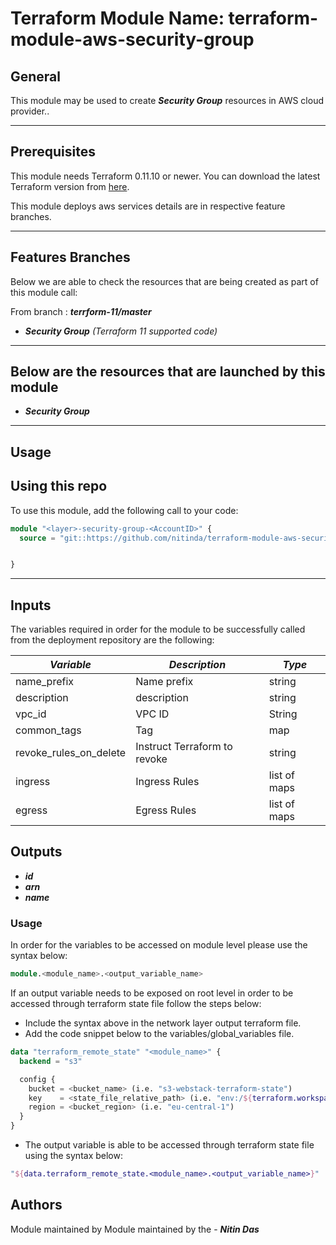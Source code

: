 # Terraform Module Name: terraform-module-aws-security-group


## General

This module may be used to create **_Security Group_** resources in AWS cloud provider..

---


## Prerequisites

This module needs Terraform 0.11.10 or newer.
You can download the latest Terraform version from [here](https://www.terraform.io/downloads.html).

This module deploys aws services details are in respective feature branches.

---

## Features Branches

Below we are able to check the resources that are being created as part of this module call:

From branch : **_terrform-11/master_**

- **_Security Group_** *(Terraform 11 supported code)*



---

## Below are the resources that are launched by this module

- **_Security Group_**


---

## Usage

## Using this repo

To use this module, add the following call to your code:

```tf
module "<layer>-security-group-<AccountID>" {
  source = "git::https://github.com/nitinda/terraform-module-aws-security-group.git?ref=terraform-11/master"


}
```
---

## Inputs

The variables required in order for the module to be successfully called from the deployment repository are the following:


|         **_Variable_**        |              **_Description_**              |    **_Type_**   |
|-------------------------------|---------------------------------------------|-----------------|
| name_prefix                   | Name prefix                                 | string          |
| description                   | description                                 | string          |
| vpc_id                        | VPC ID                                      | String          |
| common_tags                   | Tag                                         | map             |
| revoke_rules_on_delete        | Instruct Terraform to revoke                | string          |
| ingress                       | Ingress Rules                               | list of maps    |
| egress                        | Egress Rules                                | list of maps    |





## Outputs

- **_id_**
- **_arn_**
- **_name_**




### Usage
In order for the variables to be accessed on module level please use the syntax below:

```tf
module.<module_name>.<output_variable_name>
```

If an output variable needs to be exposed on root level in order to be accessed through terraform state file follow the steps below:

- Include the syntax above in the network layer output terraform file.
- Add the code snippet below to the variables/global_variables file.

```tf
data "terraform_remote_state" "<module_name>" {
  backend = "s3"

  config {
    bucket = <bucket_name> (i.e. "s3-webstack-terraform-state")
    key    = <state_file_relative_path> (i.e. "env:/${terraform.workspace}/4_Networking/terraform.tfstate")
    region = <bucket_region> (i.e. "eu-central-1")
  }
}
```

- The output variable is able to be accessed through terraform state file using the syntax below:

```tf
"${data.terraform_remote_state.<module_name>.<output_variable_name>}"
```

## Authors
Module maintained by Module maintained by the - **_Nitin Das_**